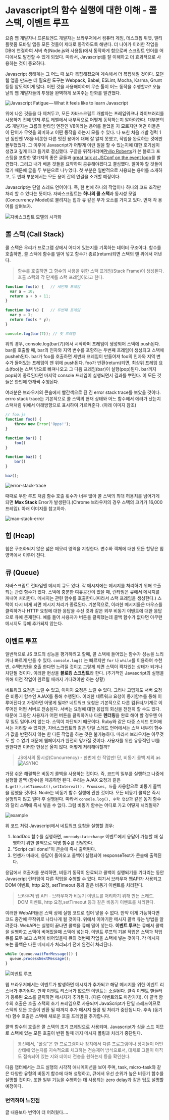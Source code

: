 # Javascript의 함수 실행에 대한 이해 - 콜 스택, 이벤트 루프

요즘 웹 개발자나 프론트엔드 개발자는 브라우저에서 컴퓨터 게임, 데스크톱 위젯, 멀티 플랫폼 모바일 앱등 모든 것들이 제대로 동작하도록 해낸다. 더 나아가 이러한 작업을 DB에 연결하여 서버 측(Node.js와 사용됨)에서 동작하게 함으로써 스크립트 언어를 어디에서도 발견할 수 있게 되었다. 따라서, Javascript를 잘 이해하고 더 효과적으로 사용하는 것이 중요하다.

Javascript 생태계는 그 어느 때 보다 복잡해졌으며 계속해서 더 복잡해질 것이다. 모던 웹 앱을 만드는 데 필요한 도구는 Webpack, Babel, ESLint, Mocha, Karma, Grunt 등등 압도적이게 많다. 어떤 것을 사용해야하며 무슨 툴이 어느 동작을 수행할까? 오늘 날의 웹 개발자들의 투쟁을 완벽하게 보여주는 만화를 발견했다.

![Javascript Fatigue — What it feels like to learn Javascript](../../resource/yongkwan/01/1_1akEKXC95jhmIudAayITPA.png)

위에 나온 것들을 다 제쳐두고, 모든 자바스크립트 개발자는 프레임워크나 라이브러리를 사용하기 전에 먼저 루트 레벨에서 내부적으로 어떻게 동작하는지 알아야한다. 대부분의 JS 개발자는 크롬의 런타임 엔진인 V8이라는 용어를 들었을 지 모르지만 어떤 이들은 이 단어가 무엇을 의미하고 어떤 동작을 하는지 모를 수 있다. 나 또한 처음 개발 경력 1년 동안엔 V8을 비롯한 다른 멋진 용어에 대해 잘 알지 못했고, 작업을 완료하는 것에만 몰두했었다. 그 이후에 Javascript가 어떻게 이런 일을 할 수 있는지에 대한 호기심이 생겼고 깊게 파고 들기로 결심했다. 구글을 뒤적거리며[Philip Roberts](https://twitter.com/philip_roberts)가 쓴 블로그 포스팅을 포함한 몇가지의 좋은 글들과 [great talk at JSConf on the event loop](https://www.youtube.com/watch?v=8aGhZQkoFbQ)를 발견했다. 그리고 내가 배운 것들을 요약하여 공유해야겠다고 결심했다. 알아야 할 것들이 많기 때문에 글을 두 부분으로 나누었다. 첫 부분은 일반적으로 사용되는 용어를 소개하고, 두 번째 부분에서는 모든 용어 간의 연결을 소개할 예정이다.


Javascript는 단일 스레드 언어이다. 즉, 한 번에 하나의 작업이나 하나의 코드 조각만 처리 할 수 ​​있다는 뜻이다. 자바스크립트는 **하나의 콜 스택**과 동시성 모델(Concurrency Model)로 불려지는 힙과 큐 같은 부가 요소를 가지고 있다. 먼저 각 용어를 살펴보자.


![자바스크립트 모델의 시각화](../../resource/yongkwan/01/jsmodel.png)


## 콜 스택 (Call Stack)

콜 스택은 우리가 프로그램 상에서 어디에 있는지를 기록하는 데이터 구조이다. 함수를 호출하면, 콜 스택에 함수를 밀어 넣고 함수가 종료(return)되면 스택의 맨 위에서 꺼낸다.

> 함수를 호출하면 그 함수의 사용을 위한 스택 프레임(Stack Frame)이 생성된다.   
> 호출 스택의 각 단계를 스택 프레임이라고 한다.
	
```js
function foo(b) {	// 세번째 프레임
  var a = 10;
  return a + b + 11;
}
	
function bar(x) {	// 두번쨰 프레임
  var y = 3;
  return foo(x * y);
}
	
console.log(bar(7)); // 첫 프레임
```
	
위의 경우, console.log(bar(7))에서 시작하며 프레임이 생성되어 스택에 push된다. bar를 호출할 때, bar의 인자와 지역 변수를 포함하는 두번째 프레임이 생성되고 스택에 pusheh된다. bar가 foo를 호출하면 세번째 프레임이 만들어져 foo의 인자와 지역 변수가 들어있는 프레임이 맨 위에 push된다. foo가 반환(return)되면, 최상위 프레임 요소(foo)는 스택 밖으로 빠져나오고 그 다음 프레임(bar)이 실행(pop)된다. bar까지 pop되어 종료된다면 마지막 console 프레임이 실행되면서 결과를 뿌린다. 이 모든 것들은 한번에 한개씩 수행된다.
	
여러분은 브라우저의 콘솔에서 빨간색으로 된 긴 error stack trace를 보았을 것이다. errro stack trace는 기본적으로 콜 스택의 현재 상태와 어느 함수에서 에러가 났는지 스택처럼 위에서 아래방향으로 표시하여 가르켜준다. (아래 이미지 참조)
	
```js
// foo.js
function foo() {
	throw new Error('Opps!');
}
	
function bar() {
	foo()
}
	
function baz() {
	bar()
}
	
baz();
```
	
![error-stack-trace](../../resource/yongkwan/01/error-stack-trace.png)
	
	
때때로 무한 루프 처럼 함수 호출 횟수가 너무 많아 콜 스택의 최대 허용치를 넘어가게 되면 **Max Stack** Error가 발생된다.(Chrome 브라우저의 경우 스택의 크기가 16,000 프레임). 아래 이미지를 참고하자.
	
![max-stack-error](../../resource/yongkwan/01/max-stack-error.png)
	
## 힙 (Heap)

힙은 구조화되지 않은 넓은 메모리 영역을 지칭한다. 변수와 객체에 대한 모든 할당은 힙 영역에서 이루어 진다.


## 큐 (Queue)

자바스크립트 런타임엔 메시지 큐도 있다. 각 메시지에는 메시지를 처리하기 위해 호출되는 관련 함수가 있다. 스택에 충분한 여유공간이 있을 때, 런타임은 큐에서 메시지를 꺼내어 처리한다. 메시지는 관련 함수를 호출한다.(따라서 스택 프레임을 생성한다.) 스택이 다시 비게 되면 메시지 처리가 종료된다. 기본적으로, 이러한 메시지들은 마우스를 클릭하거나 HTTP 요청에 대한 응답을 수신 것과 같은 외부 비동기 이벤트에 대한 응답으로 큐에 존재한다. 예를 들어 사용자가 버튼을 클릭했는데 콜백 함수가 없다면 아무런 메시지도 큐에 추가되지 않는다.


## 이벤트 루프
 
일반적으로  JS 코드의 성능을 평가하려고 할때, 콜 스택에 들어있는 함수가 성능을 느리거나 빠르게 만들 수 있다. `console.log()` 는 빠르지만 `for` 나 `while`를 이용하여 수천번, 수맥만번을 호출 한다면 느려질 것이고 그렇게 되면 스택이 꽉차있는 상태가 되거나 차단될 것이다. 이러한 현상을 **블로킹 스크립트**라 한다. (추가적인 Javascript의 실행을 위해 이전 작업이 완료될 때까지 기다려야만 하는 상황)
 
네트워크 요청은 느릴 수 있고, 이미지 요청은 느릴 수 있다. 그러나 고맙게도 서버 요청은 비동기 함수인 AJAX를 통해 수행된다. 이러한 네트워크 요청이 동기함수를 통해 이루어진다고 가정하면 어떻게 될까? 네트워크 요청은 기본적으로 다른 컴퓨터/기계로 이루어진 어떤 서버로 전송된다.  서버는 요청에 대한 응답의 회신을 천천히 할 수도 있다.  때문에 그동안 사용자가 어떤 버튼을 클릭하거나 다른 **렌더링**을 완료 해야 할 경우엔 아무 일도 일어나지 않는다. 스택이 차단되기 때문이다.  Ruby와 같은 다중 스레드 언어에서는 처리할 수 있지만, 자바스크립트와 같은 단일 스레드 언어에서는 스택 내부의 함수가 값을 반환하지 않는 한 다른 작업을 하는 것은 불가능하다. 따라서 브라우저는 아무것도 할 수 없기 때문에 웹페이지가 완전히 망가질 것이다. 사용자를 위한 유동적인 UI를 원한다면 이러한 현상은 올지 않다. 어떻게 처리해야할까?
 
> JS에서의 동시성(Concurrency) -  한번에 한 작업만! 단, 비동기 콜백 제외
 as
![ASYNC](../../resource/yongkwan/01/async.png)
 
가장 쉬운 해결책은 비동기 콜백을 사용하는 것이다. 즉, 코드의 일부를 실행하고 나중에 실행할 콜백 (함수)을 제공하면 된다. 우리는 AJAX 요청과 같은`$.get(),setTimeout(),setInterval(), Promises, 등`을 사용함으로  비동기 콜백을 접했을 것이다. Node는 비동기 함수 실행에 관한 것이다. 모든 비동기 콜백은 즉시 실행되지 않고 얼마 후 실행된다. 따라서 `console.log(), 수학 연산`과 같은 동기 함수와 달리 스택에 즉시 넣을 수 없다. 그럼 비동기 함수는 어디로 가고 어떻게 처리될까?
 
![example](../../resource/yongkwan/01/example.png)
 
위 코드 처럼 Javascript에서 네트워크 요청을 실행할 경우: 
 
1. loadDoc 함수를 실행하면, `onreadystatechange` 이벤트에서  응답이 가능할 때 실행하기 위한 콜백으로 익명 함수를 전달한다.
2. "Script call done!"이 콘솔에 즉시 출력된다.
3.  언젠가 미래에, 응답이 돌아오고 콜백이 실행되어 responseText가 콘솔에 출력된다.
 
응답에서 호출자를 분리하면, 비동기 동작이 완료되고 콜백이 실행되기를 기다리는 동안 Javascript 런타임이 다른 작업을 수행할 수 있다. 여기서 브라우저 웹API가 사용되고 DOM 이벤트, http 요청, setTimeout 등과 같은 비동기 이벤트를 처리한다.
 
> 브라우저 웹 API - 브라우저가 비동기 이벤트를 처리하기 위해 만든 스레드.  DOM 이벤트, http 요청,setTimeout  등과 같은 비동기 이벤트를 처리한다.
 
이러한 WebAPI들은 스택 상에 실행 코드로 집어 넣을 수 없다. 만약 이게 가능하다면 코드 중간에 무작위로 나타나게 될 것이다. 위에서 이야기한 메시지 콜백 큐는 방법을 알려준다.  WebAPI는 실행이 끝나면 콜백을 큐에 밀어 넣는다. **이벤트 루프**는 큐에서 콜백을 실행하고 스택이 비어있을때 스택에 넣는다. 이벤트 루프의 기본 작업은 스택과 작업 큐를 모두 보고 스택이 비어있을때 큐의 첫번째 작업을 스택에 넣는 것이다. 각 메시지 또는 콜백은 다른 메시지가 처리되기 전에 완전히 처리된다.
 
```js
while (queue.waitForMessage()) {
  queue.processNextMessage();
}
```
 
![이벤트 루프](../../resource/yongkwan/01/eventloop.png)
 
웹 브라우저에서는 이벤트가 발생하면 메시지가 추가되고 해당 메시지를 위한 이벤트 리스너가 추가된다. 만약 이벤트 리스너가 없으면 이벤트는 소실된다.  클릭 이벤트 핸들러가 등록된 요소를 클릭하면 메시지가 추가된다. (다른 이벤트와도 마찬가지). 이 콜백 함수의 호출은 호출 스택의 초기 프레임으로 사용되며 JavaScript가 단일 스레드이므로 스택의 모든 호출이 반환 될 때까지 추가 메시지 폴링 및 처리가 중단됩니다. 후속 (동기식) 함수 호출은 스택에 새로운 호출 프레임을 추가합니다.
 
콜백 함수의 호출은 콜 스택의 초기 프레임으로 사용되며. Javascript가 싱글 스드 이므로 스택에 있는 모든 호출이 반횐 될때 까지 메시지 폴링과 처리가 중단된다.
 
> 통신에서, "폴링"은 한 프로그램이나 장치에서 다른 프로그램이나 장치들이 어떤 상태에 있는지를 지속적으로 체크하는 전송제어 방식으로서, 대체로 그들이 아직도 접속되어 있는 지와 데이터 전송을 원하는지 등을 확인한다.  
 
다음 챕터에서는 코드 실행의 시각적 애니메이션을 보여 주며,  task, micro-task와 같은 다양한 유형의 비동기 함수에 대해 설명하고, 큐에서 우선 순위가 높은 비동기 함수를 설명할 것이다. 또한 일부 기능을 수행하는 데 사용되는 zero delay과 같은 팁도 설명할 예정이다.

### 번역하며 느낀점

글 내용보다 번역이 더 어려웠다....
